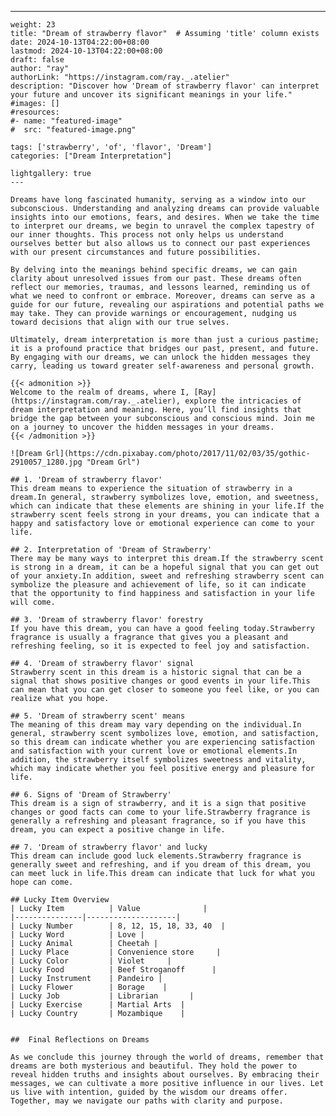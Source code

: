 ---
    weight: 23
    title: "Dream of strawberry flavor"  # Assuming 'title' column exists
    date: 2024-10-13T04:22:00+08:00
    lastmod: 2024-10-13T04:22:00+08:00
    draft: false
    author: "ray"
    authorLink: "https://instagram.com/ray._.atelier"
    description: "Discover how 'Dream of strawberry flavor' can interpret your future and uncover its significant meanings in your life."
    #images: []
    #resources:
    #- name: "featured-image"
    #  src: "featured-image.png"
    
    tags: ['strawberry', 'of', 'flavor', 'Dream']
    categories: ["Dream Interpretation"]
    
    lightgallery: true
    ---
    
    Dreams have long fascinated humanity, serving as a window into our subconscious. Understanding and analyzing dreams can provide valuable insights into our emotions, fears, and desires. When we take the time to interpret our dreams, we begin to unravel the complex tapestry of our inner thoughts. This process not only helps us understand ourselves better but also allows us to connect our past experiences with our present circumstances and future possibilities.
    
    By delving into the meanings behind specific dreams, we can gain clarity about unresolved issues from our past. These dreams often reflect our memories, traumas, and lessons learned, reminding us of what we need to confront or embrace. Moreover, dreams can serve as a guide for our future, revealing our aspirations and potential paths we may take. They can provide warnings or encouragement, nudging us toward decisions that align with our true selves.
    
    Ultimately, dream interpretation is more than just a curious pastime; it is a profound practice that bridges our past, present, and future. By engaging with our dreams, we can unlock the hidden messages they carry, leading us toward greater self-awareness and personal growth.
    
    {{< admonition >}}
    Welcome to the realm of dreams, where I, [Ray](https://instagram.com/ray._.atelier), explore the intricacies of dream interpretation and meaning. Here, you’ll find insights that bridge the gap between your subconscious and conscious mind. Join me on a journey to uncover the hidden messages in your dreams.
    {{< /admonition >}}
    
    ![Dream Grl](https://cdn.pixabay.com/photo/2017/11/02/03/35/gothic-2910057_1280.jpg "Dream Grl")
    
    ## 1. 'Dream of strawberry flavor'
    This dream means to experience the situation of strawberry in a dream.In general, strawberry symbolizes love, emotion, and sweetness, which can indicate that these elements are shining in your life.If the strawberry scent feels strong in your dreams, you can indicate that a happy and satisfactory love or emotional experience can come to your life.
    
    ## 2. Interpretation of 'Dream of Strawberry'
    There may be many ways to interpret this dream.If the strawberry scent is strong in a dream, it can be a hopeful signal that you can get out of your anxiety.In addition, sweet and refreshing strawberry scent can symbolize the pleasure and achievement of life, so it can indicate that the opportunity to find happiness and satisfaction in your life will come.
    
    ## 3. 'Dream of strawberry flavor' forestry
    If you have this dream, you can have a good feeling today.Strawberry fragrance is usually a fragrance that gives you a pleasant and refreshing feeling, so it is expected to feel joy and satisfaction.
    
    ## 4. 'Dream of strawberry flavor' signal
    Strawberry scent in this dream is a historic signal that can be a signal that shows positive changes or good events in your life.This can mean that you can get closer to someone you feel like, or you can realize what you hope.
    
    ## 5. 'Dream of strawberry scent' means
    The meaning of this dream may vary depending on the individual.In general, strawberry scent symbolizes love, emotion, and satisfaction, so this dream can indicate whether you are experiencing satisfaction and satisfaction with your current love or emotional elements.In addition, the strawberry itself symbolizes sweetness and vitality, which may indicate whether you feel positive energy and pleasure for life.
    
    ## 6. Signs of 'Dream of Strawberry'
    This dream is a sign of strawberry, and it is a sign that positive changes or good facts can come to your life.Strawberry fragrance is generally a refreshing and pleasant fragrance, so if you have this dream, you can expect a positive change in life.
    
    ## 7. 'Dream of strawberry flavor' and lucky
    This dream can include good luck elements.Strawberry fragrance is generally sweet and refreshing, and if you dream of this dream, you can meet luck in life.This dream can indicate that luck for what you hope can come.
    
    ## Lucky Item Overview
    | Lucky Item          | Value              |
    |---------------|--------------------|
    | Lucky Number        | 8, 12, 15, 18, 33, 40  |
    | Lucky Word          | Love |
    | Lucky Animal        | Cheetah |
    | Lucky Place         | Convenience store     |
    | Lucky Color         | Violet     |
    | Lucky Food          | Beef Stroganoff      |
    | Lucky Instrument    | Pandeiro |
    | Lucky Flower        | Borage    |
    | Lucky Job           | Librarian       |
    | Lucky Exercise      | Martial Arts  |
    | Lucky Country       | Mozambique    |
    
    
    ##  Final Reflections on Dreams
    
    As we conclude this journey through the world of dreams, remember that dreams are both mysterious and beautiful. They hold the power to reveal hidden truths and insights about ourselves. By embracing their messages, we can cultivate a more positive influence in our lives. Let us live with intention, guided by the wisdom our dreams offer. Together, may we navigate our paths with clarity and purpose.
    